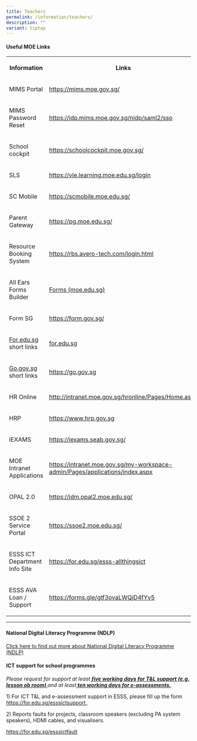 ```yaml
---
title: Teachers
permalink: /information/teachers/
description: ""
variant: tiptap
---
```

<h4><strong>Useful MOE Links</strong></h4>
<table style="minWidth: 50px">
<colgroup>
<col>
<col>
</colgroup>
<tbody>
<tr>
<th rowspan="1" colspan="1">
<p>Information</p>
</th>
<th rowspan="1" colspan="1">
<p>Links</p>
</th>
</tr>
<tr>
<td rowspan="1" colspan="1">
<p>MIMS Portal</p>
</td>
<td rowspan="1" colspan="1">
<p><a href="https://mims.moe.gov.sg/" rel="noopener noreferrer nofollow" target="_blank">https://mims.moe.gov.sg/</a>
</p>
</td>
</tr>
<tr>
<td rowspan="1" colspan="1">
<p>MIMS Password Reset</p>
</td>
<td rowspan="1" colspan="1">
<p><a href="https://idp.mims.moe.gov.sg/nidp/saml2/sso" rel="noopener noreferrer nofollow" target="_blank"><u>https://idp.mims.moe.gov.sg/nidp/saml2/sso</u></a>
</p>
</td>
</tr>
<tr>
<td rowspan="1" colspan="1">
<p>School cockpit</p>
</td>
<td rowspan="1" colspan="1">
<p><a href="https://schoolcockpit.moe.gov.sg/CP/scapp/security" rel="noopener noreferrer nofollow" target="_blank"><u>https://schoolcockpit.moe.gov.sg/</u></a>
</p>
</td>
</tr>
<tr>
<td rowspan="1" colspan="1">
<p>SLS</p>
</td>
<td rowspan="1" colspan="1">
<p><a href="https://vle.learning.moe.edu.sg/login" rel="noopener noreferrer nofollow" target="_blank"><u>https://vle.learning.moe.edu.sg/login</u></a>
</p>
</td>
</tr>
<tr>
<td rowspan="1" colspan="1">
<p>SC Mobile</p>
</td>
<td rowspan="1" colspan="1">
<p><a href="https://scmobile.moe.edu.sg/" rel="noopener noreferrer nofollow" target="_blank"><u>https://scmobile.moe.edu.sg/</u></a>
</p>
</td>
</tr>
<tr>
<td rowspan="1" colspan="1">
<p>Parent Gateway</p>
</td>
<td rowspan="1" colspan="1">
<p><a href="https://pg.moe.edu.sg/" rel="noopener noreferrer nofollow" target="_blank"><u>https://pg.moe.edu.sg/</u></a>
</p>
</td>
</tr>
<tr>
<td rowspan="1" colspan="1">
<p>Resource Booking System</p>
</td>
<td rowspan="1" colspan="1">
<p><a href="https://rbs.avero-tech.com/login.html" rel="noopener noreferrer nofollow" target="_blank"><u>https://rbs.avero-tech.com/login.html</u></a>
</p>
</td>
</tr>
<tr>
<td rowspan="1" colspan="1">
<p>All Ears Forms Builder</p>
</td>
<td rowspan="1" colspan="1">
<p><a href="https://allears.estl.edu.sg/" rel="noopener noreferrer nofollow" target="_blank"><u>Forms (moe.edu.sg)</u></a>
</p>
</td>
</tr>
<tr>
<td rowspan="1" colspan="1">
<p>Form SG</p>
</td>
<td rowspan="1" colspan="1">
<p><a href="https://form.gov.sg/" rel="noopener noreferrer nofollow" target="_blank"><u>https://form.gov.sg/</u></a>
</p>
</td>
</tr>
<tr>
<td rowspan="1" colspan="1">
<p><a href="https://forms.moe.edu.sg/" rel="noopener noreferrer nofollow" target="_blank">For.edu.sg</a> short
links</p>
</td>
<td rowspan="1" colspan="1">
<p><a href="for.edu.sg" rel="noopener noreferrer nofollow" target="_blank"><u>for.edu.sg</u></a>
</p>
</td>
</tr>
<tr>
<td rowspan="1" colspan="1">
<p><a href="https://forms.moe.edu.sg/" rel="noopener noreferrer nofollow" target="_blank">Go.gov.sg</a> short
links</p>
</td>
<td rowspan="1" colspan="1">
<p><a href="https://go.gov.sg" rel="noopener noreferrer nofollow" target="_blank"><u>https://go.gov.sg</u></a>
</p>
</td>
</tr>
<tr>
<td rowspan="1" colspan="1">
<p>HR Online</p>
</td>
<td rowspan="1" colspan="1">
<p><a href="http://intranet.moe.gov.sg/hronline/Pages/Home.aspx" rel="noopener noreferrer nofollow" target="_blank"><u>http://intranet.moe.gov.sg/hronline/Pages/Home.aspx</u></a>
</p>
</td>
</tr>
<tr>
<td rowspan="1" colspan="1">
<p>HRP</p>
</td>
<td rowspan="1" colspan="1">
<p><a href="https://www.hrp.gov.sg" rel="noopener noreferrer nofollow" target="_blank"><u>https://www.hrp.gov.sg</u></a>
</p>
</td>
</tr>
<tr>
<td rowspan="1" colspan="1">
<p>iEXAMS</p>
</td>
<td rowspan="1" colspan="1">
<p><a href="https://iexams.seab.gov.sg/sso/login" rel="noopener noreferrer nofollow" target="_blank"><u>https://iexams.seab.gov.sg/</u></a>
</p>
</td>
</tr>
<tr>
<td rowspan="1" colspan="1">
<p>MOE Intranet Applications</p>
</td>
<td rowspan="1" colspan="1">
<p><a href="https://intranet.moe.gov.sg/my-workspace-admin/Pages/applications/index.aspx" rel="noopener noreferrer nofollow" target="_blank"><u>https://intranet.moe.gov.sg/my-workspace-admin/Pages/applications/index.aspx</u></a>
</p>
</td>
</tr>
<tr>
<td rowspan="1" colspan="1">
<p>OPAL 2.0</p>
</td>
<td rowspan="1" colspan="1">
<p><a href="https://idm.opal2.moe.edu.sg/" rel="noopener noreferrer nofollow" target="_blank"><u>https://idm.opal2.moe.edu.sg/</u></a>
</p>
</td>
</tr>
<tr>
<td rowspan="1" colspan="1">
<p>SSOE 2 Service Portal</p>
</td>
<td rowspan="1" colspan="1">
<p><a href="https://ssoe2.moe.edu.sg/" rel="noopener noreferrer nofollow" target="_blank"><u>https://ssoe2.moe.edu.sg/</u></a>
</p>
</td>
</tr>
<tr>
<td rowspan="1" colspan="1">
<p>ESSS ICT Department Info Site</p>
</td>
<td rowspan="1" colspan="1">
<p><a href="https://for.edu.sg/esss-allthingsict" rel="noopener noreferrer nofollow" target="_blank">https://for.edu.sg/esss-allthingsict</a>
</p>
</td>
</tr>
<tr>
<td rowspan="1" colspan="1">
<p>ESSS AVA Loan / Support</p>
</td>
<td rowspan="1" colspan="1">
<p><a href="https://forms.gle/gtf3ovaLWQjD4fYv5" rel="noopener noreferrer nofollow" target="_blank">https://forms.gle/gtf3ovaLWQjD4fYv5</a>
</p>
</td>
</tr>
</tbody>
</table>
<p></p>
<hr>
<h4><strong>National Digital Literacy Programme (NDLP)</strong></h4>
<p><a href="/student-development/ndlp/" rel="noopener" target="_blank">Click here to find out more about National Digital Literacy Programme (NDLP)</a>
</p>
<p></p>
<h4><strong>ICT support for school programmes</strong></h4>
<p><em>Please request for support at least </em><strong><em><u>five working days for T&amp;L support (e.g. lesson ob room) </u></em></strong><em>and at least</em><strong><em><u> ten working days for e-assessments.</u>&nbsp;</em></strong>
</p>
<p>1) For ICT T&amp;L and e-assessment support in ESSS, please fill up the
form <a href="https://for.edu.sg/esssictsupport" rel="noopener noreferrer nofollow" target="_blank"><u>https://for.edu.sg/esssictsupport&nbsp;</u></a>.</p>
<p>2) Reports faults for projects, classroom speakers (excluding PA system
speakers), HDMI cables, and visualisers.</p>
<p><a href="https://for.edu.sg/esssictfault" rel="noopener noreferrer nofollow" target="_blank"><u>https://for.edu.sg/esssictfault</u></a>
</p>
<p></p>